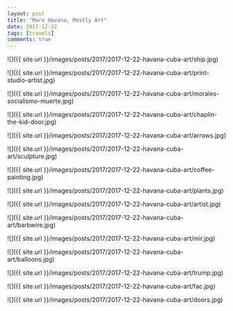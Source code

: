 ```yaml
---
layout: post
title: "More Havana, Mostly Art"
date: 2017-12-22
tags: [travels]
comments: true
---
```

![]({{ site.url }}/images/posts/2017/2017-12-22-havana-cuba-art/ship.jpg)

![]({{ site.url }}/images/posts/2017/2017-12-22-havana-cuba-art/print-studio-artist.jpg)

![]({{ site.url }}/images/posts/2017/2017-12-22-havana-cuba-art/morales-socialismo-muerte.jpg)

![]({{ site.url }}/images/posts/2017/2017-12-22-havana-cuba-art/chaplin-the-kid-door.jpg)

![]({{ site.url }}/images/posts/2017/2017-12-22-havana-cuba-art/arrows.jpg)

![]({{ site.url }}/images/posts/2017/2017-12-22-havana-cuba-art/sculpture.jpg)

![]({{ site.url }}/images/posts/2017/2017-12-22-havana-cuba-art/coffee-painting.jpg)

![]({{ site.url }}/images/posts/2017/2017-12-22-havana-cuba-art/plants.jpg)

![]({{ site.url }}/images/posts/2017/2017-12-22-havana-cuba-art/artist.jpg)

![]({{ site.url }}/images/posts/2017/2017-12-22-havana-cuba-art/barbwire.jpg)

![]({{ site.url }}/images/posts/2017/2017-12-22-havana-cuba-art/mir.jpg)

![]({{ site.url }}/images/posts/2017/2017-12-22-havana-cuba-art/balloons.jpg)

![]({{ site.url }}/images/posts/2017/2017-12-22-havana-cuba-art/trump.jpg)

![]({{ site.url }}/images/posts/2017/2017-12-22-havana-cuba-art/fac.jpg)

![]({{ site.url }}/images/posts/2017/2017-12-22-havana-cuba-art/doors.jpg)

